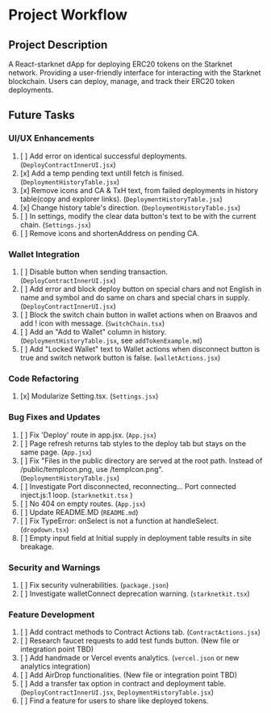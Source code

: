 # Project Workflow

## Project Description
A React-starknet dApp for deploying ERC20 tokens on the Starknet network.
Providing a user-friendly interface for interacting with the Starknet blockchain.
Users can deploy, manage, and track their ERC20 token deployments.

## Future Tasks

### UI/UX Enhancements
1. [ ] Add error on identical successful deployments. (`DeployContractInnerUI.jsx`)
2. [x] Add a temp pending text untill fetch is finised. (`DeploymentHistoryTable.jsx`)
3. [x] Remove icons and CA & TxH text, from failed deployments in history table(copy and explorer links). (`DeploymentHistoryTable.jsx`)
4. [x] Change history table's direction. (`DeploymentHistoryTable.jsx`)
5. [ ] In settings, modify the clear data button's text to be with the current chain. (`Settings.jsx`)
6. [ ] Remove icons and shortenAddress on pending CA.

### Wallet Integration
1. [ ] Disable button when sending transaction. (`DeployContractInnerUI.jsx`)
2. [ ] Add error and block deploy button on special chars and not English in name and symbol and do same on chars and special chars in supply. (`DeployContractInnerUI.jsx`)
3. [ ] Block the switch chain button in wallet actions when on Braavos and add ! icon with message. (`SwitchChain.tsx`)
4. [ ] Add an "Add to Wallet" column in history. (`DeploymentHistoryTable.jsx`, see `addTokenExample.md`)
5. [ ] Add "Locked Wallet" text to Wallet actions when disconnect button is true and switch network button is false. (`walletActions.jsx`)

### Code Refactoring
1. [x] Modularize Setting.tsx. (`Settings.jsx`)

### Bug Fixes and Updates
1. [ ] Fix 'Deploy' route in app.jsx. (`App.jsx`)
2. [ ] Page refresh returns tab styles to the deploy tab but stays on the same page. (`App.jsx`)
3. [ ] Fix "Files in the public directory are served at the root path. Instead of /public/tempIcon.png, use /tempIcon.png". (`DeploymentHistoryTable.jsx`)
4. [ ] Investigate Port disconnected, reconnecting... Port connected inject.js:1 loop. (`starknetkit.tsx` )
5. [ ] No 404 on empty routes. (`App.jsx`)
6. [ ] Update README.MD (`README.md`)
7. [ ] Fix TypeError: onSelect is not a function at handleSelect. (`dropdown.tsx`)
8. [ ] Empty input field at Initial supply in deployment table results in site breakage.

### Security and Warnings
1. [ ] Fix security vulnerabilities. (`package.json`)
2. [ ] Investigate walletConnect deprecation warning. (`starknetkit.tsx`)

### Feature Development
1. [ ] Add contract methods to Contract Actions tab. (`ContractActions.jsx`)
2. [ ] Research faucet requests to add test funds button. (New file or integration point TBD)
3. [ ] Add handmade or Vercel events analytics. (`vercel.json` or new analytics integration)
4. [ ] Add AirDrop functionalities. (New file or integration point TBD)
5. [ ] Add a transfer tax option in contract and deployment table. (`DeployContractInnerUI.jsx`, `DeploymentHistoryTable.jsx`)
6. [ ] Find a feature for users to share like deployed tokens.
